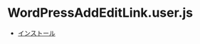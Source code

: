 # WordPressAddEditLink.user.js

* [インストール](https://github.com/tmsanrinsha/WordPressAddEditLink-user-js/raw/master/WordPressAddEditLink.user.js)
